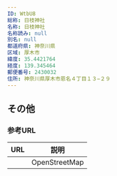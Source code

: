 ```yaml
---
ID: WtbU8
総称: 日枝神社
名称: 日枝神社
名称読み: null
別名: null
都道府県: 神奈川県
区域: 厚木市
緯度: 35.4421764
経度: 139.345464
郵便番号: 2430032
住所: 神奈川県厚木市恩名４丁目１３−２９
---
```


## その他

### 参考URL

| URL | 説明          |
| --- | ------------- |
|     | OpenStreetMap |
